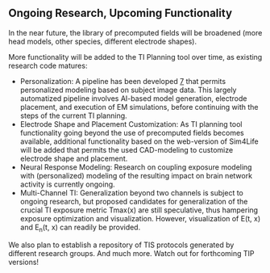## Ongoing Research, Upcoming Functionality 

In the near future, the library of precomputed fields will be broadened (more head models, other species, different electrode shapes).

More functionality will be added to the TI Planning tool over time, as existing research code matures:
- Personalization: A pipeline has been developed [7](/docs/background/references.md) that permits personalized modeling based on subject image data. This largely automatized pipeline involves AI-based model generation, electrode placement, and execution of EM simulations, before continuing with the steps of the current TI planning.
- Electrode Shape and Placement Customization: As TI planning tool functionality going beyond the use of precomputed fields becomes available, additional functionality based on the web-version of Sim4Life will be added that permits the used CAD-modeling to customize electrode shape and placement.
- Neural Response Modeling: Research on coupling exposure modeling with (personalized) modeling of the resulting impact on brain network activity is currently ongoing.
- Multi-Channel TI: Generalization beyond two channels is subject to ongoing research, but proposed candidates for generalization of the crucial TI exposure metric Tmax(x) are still speculative, thus hampering exposure optimization and visualization. However, visualization of E(t, x) and E<sub>n</sub>(t, x) can readily be provided.

We also plan to establish a repository of TIS protocols generated by different research groups. And much more. Watch out for forthcoming TIP versions!
